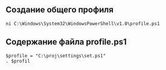 ## Создание общего профиля

```
ni C:\Windows\System32\WindowsPowerShell\v1.0\profile.ps1
```
## Содержание файла profile.ps1

```
$profile = "C:\proj\settings\set.ps1"
. $profil
```